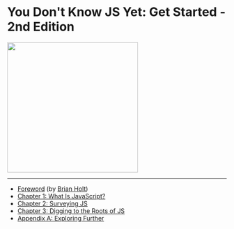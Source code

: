 # You Don't Know JS Yet: Get Started - 2nd Edition

<img src="images/cover.png" width="300">

-----
* [Foreword](foreword.md) (by [Brian Holt](https://twitter.com/holtbt))
* [Chapter 1: What Is JavaScript?](ch1.md)
* [Chapter 2: Surveying JS](ch2.md)
* [Chapter 3: Digging to the Roots of JS](ch3.md)
* [Appendix A: Exploring Further](apA.md)
